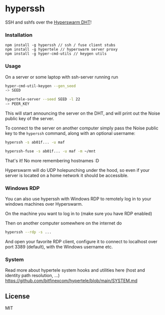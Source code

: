 # hyperssh

SSH and sshfs over the [Hyperswarm DHT](https://github.com/hyperswarm/dht)!

### Installation
```
npm install -g hyperssh // ssh / fuse client stubs
npm install -g hypertele // hyperswarm server proxy
npm install -g hyper-cmd-utils // keygen utils
```

### Usage

On a server or some laptop with ssh-server running run

```sh
hyper-cmd-util-keygen --gen_seed
-> SEED

hypertele-server --seed SEED -l 22
-> PEER_KEY
```

This will start announcing the server on the DHT, and will print out the Noise public key of the server.

To connect to the server on another computer simply pass the Noise public key to the `hyperssh` command, along with an optional username:

```sh
hyperssh -s ab01f... -u maf
```

```sh
hyperssh-fuse -s ab01f... -u maf -m ~/mnt
```


That's it! No more remembering hostnames :D

Hyperswarm will do UDP holepunching under the hood, so even if your server is located on a home network it should be accessible.

### Windows RDP

You can also use hyperssh with Windows RDP to remotely log in to your windows machines over Hyperswarm.

On the machine you want to log in to (make sure you have RDP enabled)

Then on another computer somewhere on the internet do

```sh
hyperssh --rdp -s ...
```

And open your favorite RDP client, configure it to connect to localhost over port 3389 (default),
with the Windows username etc.

### System

Read more about hypertele system hooks and utilities here (host and identity path resolution, ...)
https://github.com/bitfinexcom/hypertele/blob/main/SYSTEM.md

## License

MIT
